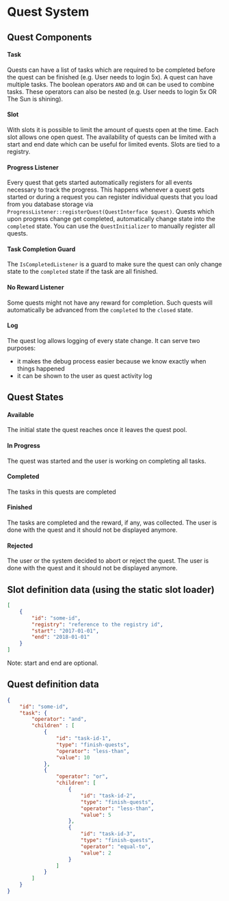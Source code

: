 # Quest System

## Quest Components

#### Task
Quests can have a list of tasks which are required to be completed before the quest can be finished (e.g. User needs to login 5x).
A quest can have multiple tasks. The boolean operators ``AND`` and ``OR`` can be used to combine tasks. These operators can also be nested (e.g. User needs to login 5x OR The Sun is shining).

#### Slot
With slots it is possible to limit the amount of quests open at the time. Each slot allows one open quest. The availability of quests can be limited with a start and end date which can be useful for limited events. Slots are tied to a registry. 

#### Progress Listener
Every quest that gets started automatically registers for all events necessary to track the progress. This happens whenever a quest gets started or during a request you can register individual quests that you load from you database storage via ``ProgressListener::registerQuest(QuestInterface $quest)``.
Quests which upon progress change get completed, automatically change state into the ``completed`` state.
You can use the ``QuestInitializer`` to manually register all quests.

#### Task Completion Guard
The ``IsCompletedListener`` is a guard to make sure the quest can only change state to the ``completed`` state if the task are all finished.

#### No Reward Listener
Some quests might not have any reward for completion. Such quests will automatically be advanced from the ``completed`` to the ``closed`` state.

#### Log
The quest log allows logging of every state change. It can serve two purposes:
* it makes the debug process easier because we know exactly when things happened
* it can be shown to the user as quest activity log

## Quest States

#### Available
The initial state the quest reaches once it leaves the quest pool.

#### In Progress
The quest was started and the user is working on completing all tasks.

#### Completed
The tasks in this quests are completed

#### Finished
The tasks are completed and the reward, if any, was collected.
The user is done with the quest and it should not be displayed anymore.

#### Rejected
The user or the system decided to abort or reject the quest.
The user is done with the quest and it should not be displayed anymore.

## Slot definition data (using the static slot loader)
```json
[
	{
		"id": "some-id",
		"registry": "reference to the registry id",
		"start": "2017-01-01",
		"end": "2018-01-01"
	}
]
```
Note: start and end are optional.

## Quest definition data

```json
{
	"id": "some-id",
	"task": {
		"operator": "and",
		"children" : [
			{
				"id": "task-id-1",
				"type": "finish-quests",
				"operator": "less-than",
				"value": 10
			},
			{
				"operator": "or",
				"children": [
					{
						"id": "task-id-2",
						"type": "finish-quests",
						"operator": "less-than",
						"value": 5
					},
					{
						"id": "task-id-3",
						"type": "finish-quests",
						"operator": "equal-to",
						"value": 2
					}
				]
			}
		]
	}
}
```
